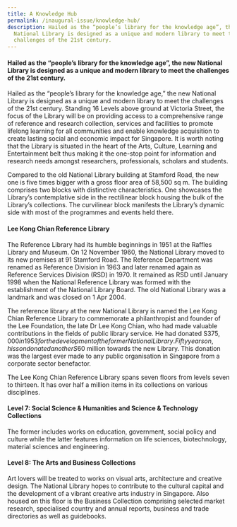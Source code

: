```yaml
---
title: A Knowledge Hub
permalink: /inaugural-issue/knowledge-hub/
description: Hailed as the “people’s library for the knowledge age”, the new
  National Library is designed as a unique and modern library to meet the
  challenges of the 21st century.
---
```

 #### Hailed as the “people’s library for the knowledge age”, the new National Library is designed as a unique and modern library to meet the challenges of the 21st century.
 
Hailed as the “people’s library for the knowledge age,” the new National Library is designed as a unique and modern library to meet the challenges of the 21st century. Standing 16 Levels above ground at Victoria Street, the focus of the Library will be on providing access to a comprehensive range of reference and research collection, services and facilities to promote lifelong learning for all communities and enable knowledge acquisition to create lasting social and economic impact for Singapore. It is worth noting that the Library is situated in the heart of the Arts, Culture, Learning and Entertainment belt thus making it the one-stop point for information and research needs amongst researchers, professionals, scholars and students.

Compared to the old National Library building at Stamford Road, the new one is five times bigger with a gross floor area of 58,500 sq m. The building comprises two blocks with distinctive characteristics. One showcases the Library’s contemplative side in the rectilinear block housing the bulk of the Library’s collections. The curvilinear block manifests the Library’s dynamic side with most of the programmes and events held there.

#### **Lee Kong Chian Reference Library**

The Reference Library had its humble beginnings in 1951 at the Raffles Library and Museum. On 12 November 1960, the National Library moved to its new premises at 91 Stamford Road. The Reference Department was renamed as Reference Division in 1963 and later renamed again as Reference Services Division (RSD) in 1970. It remained as RSD until January 1998 when the National Reference Library was formed with the establishment of the National Library Board. The old National Library was a landmark and was closed on 1 Apr 2004.

The reference library at the new National Library is named the Lee Kong Chian Reference Library to commemorate a philanthropist and founder of the Lee Foundation, the late Dr Lee Kong Chian, who had made valuable contributions in the fields of public library service. He had donated S$375,000 in 1953 for the development of the former National Library. Fifty years on, his son donated another S$60 million towards the new Library. This donation was the largest ever made to any public organisation in Singapore from a corporate sector benefactor.

The Lee Kong Chian Reference Library spans seven floors from levels seven to thirteen. It has over half a million items in its collections on various disciplines.

#### **Level 7: Social Science & Humanities and Science & Technology Collections**
The former includes works on education, government, social policy and culture while the latter features information on life sciences, biotechnology, material sciences and engineering.

#### **Level 8: The Arts and Business Collections**
Art lovers will be treated to works on visual arts, architecture and creative design. The National Library hopes to contribute to the cultural capital and the development of a vibrant creative arts industry in Singapore. Also housed on this floor is the Business Collection comprising selected market research, specialised country and annual reports, business and trade directories as well as guidebooks.



